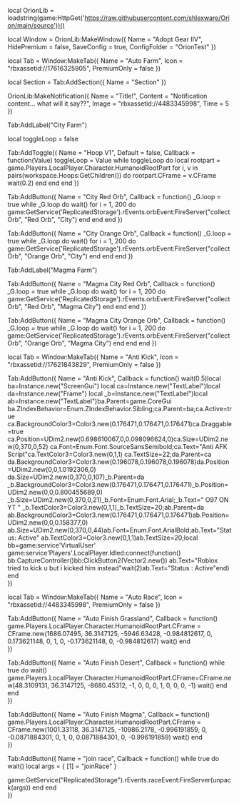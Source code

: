 local OrionLib = loadstring(game:HttpGet('https://raw.githubusercontent.com/shlexware/Orion/main/source'))()

local Window = OrionLib:MakeWindow({
    Name = "Adopt Gear IIV",
    HidePremium = false,
    SaveConfig = true,
    ConfigFolder = "OrionTest"
})

local Tab = Window:MakeTab({
    Name = "Auto Farm",
    Icon = "rbxassetid://17616325905",
    PremiumOnly = false
})

local Section = Tab:AddSection({
    Name = "Section"
})

OrionLib:MakeNotification({
    Name = "Title!",
    Content = "Notification content... what will it say??",
    Image = "rbxassetid://4483345998",
    Time = 5
})

Tab:AddLabel("City Farm")

local toggleLoop = false

Tab:AddToggle({
    Name = "Hoop V1",
    Default = false,
    Callback = function(Value)
        toggleLoop = Value
        while toggleLoop do
            local rootpart = game.Players.LocalPlayer.Character.HumanoidRootPart
            for i, v in pairs(workspace.Hoops:GetChildren()) do 
                rootpart.CFrame = v.CFrame 
                wait(0.2) 
            end
        end
    end
})

Tab:AddButton({
    Name = "City Red Orb",
    Callback = function()
        _G.loop = true
        while _G.loop do
            wait()
            for i = 1, 200 do
                game:GetService('ReplicatedStorage').rEvents.orbEvent:FireServer("collectOrb", "Red Orb", "City")
            end
        end
    end
})

Tab:AddButton({
    Name = "City Orange Orb",
    Callback = function()
        _G.loop = true
        while _G.loop do
            wait()
            for i = 1, 200 do
                game:GetService('ReplicatedStorage').rEvents.orbEvent:FireServer("collectOrb", "Orange Orb", "City")
            end
        end
    end
})

Tab:AddLabel("Magma Farm")

Tab:AddButton({
    Name = "Magma City Red Orb",
    Callback = function()
        _G.loop = true
        while _G.loop do
            wait()
            for i = 1, 200 do
                game:GetService('ReplicatedStorage').rEvents.orbEvent:FireServer("collectOrb", "Red Orb", "Magma City")
            end
        end
    end
})

Tab:AddButton({
    Name = "Magma City Orange Orb",
    Callback = function()
        _G.loop = true
        while _G.loop do
            wait()
            for i = 1, 200 do
                game:GetService('ReplicatedStorage').rEvents.orbEvent:FireServer("collectOrb", "Orange Orb", "Magma City")
            end
        end
    end
})

local Tab = Window:MakeTab({
	Name = "Anti Kick",
	Icon = "rbxassetid://17621843829",
	PremiumOnly = false
})

Tab:AddButton({
	Name = "Anti Kick",
	Callback = function()
      		wait(0.5)local ba=Instance.new("ScreenGui")
local ca=Instance.new("TextLabel")local da=Instance.new("Frame")
local _b=Instance.new("TextLabel")local ab=Instance.new("TextLabel")ba.Parent=game.CoreGui
ba.ZIndexBehavior=Enum.ZIndexBehavior.Sibling;ca.Parent=ba;ca.Active=true
ca.BackgroundColor3=Color3.new(0.176471,0.176471,0.176471)ca.Draggable=true
ca.Position=UDim2.new(0.698610067,0,0.098096624,0)ca.Size=UDim2.new(0,370,0,52)
ca.Font=Enum.Font.SourceSansSemibold;ca.Text="Anti AFK Script"ca.TextColor3=Color3.new(0,1,1)
ca.TextSize=22;da.Parent=ca
da.BackgroundColor3=Color3.new(0.196078,0.196078,0.196078)da.Position=UDim2.new(0,0,1.0192306,0)
da.Size=UDim2.new(0,370,0,107)_b.Parent=da
_b.BackgroundColor3=Color3.new(0.176471,0.176471,0.176471)_b.Position=UDim2.new(0,0,0.800455689,0)
_b.Size=UDim2.new(0,370,0,21)_b.Font=Enum.Font.Arial;_b.Text=" O97 ON YT "
_b.TextColor3=Color3.new(0,1,1)_b.TextSize=20;ab.Parent=da
ab.BackgroundColor3=Color3.new(0.176471,0.176471,0.176471)ab.Position=UDim2.new(0,0,0.158377,0)
ab.Size=UDim2.new(0,370,0,44)ab.Font=Enum.Font.ArialBold;ab.Text="Status: Active"
ab.TextColor3=Color3.new(0,1,1)ab.TextSize=20;local bb=game:service'VirtualUser'
game:service'Players'.LocalPlayer.Idled:connect(function()
bb:CaptureController()bb:ClickButton2(Vector2.new())
ab.Text="Roblox tried to kick u but i kicked him instead"wait(2)ab.Text="Status : Active"end)
        end    
})

local Tab = Window:MakeTab({
	Name = "Auto Race",
	Icon = "rbxassetid://4483345998",
	PremiumOnly = false
})

Tab:AddButton({
	Name = "Auto Finish Grassland",
	Callback = function()
      		game.Players.LocalPlayer.Character.HumanoidRootPart.CFrame = CFrame.new(1686.07495, 36.3147125, -5946.63428, -0.984812617, 0, 0.173621148, 0, 1, 0, -0.173621148, 0, -0.984812617)
wait()
  	end    
})

Tab:AddButton({
	Name = "Auto Finish Desert",
	Callback = function()
while true do
wait()
game.Players.LocalPlayer.Character.HumanoidRootPart.CFrame=CFrame.new(48.3109131, 36.3147125, -8680.45312, -1, 0, 0, 0, 1, 0, 0, 0, -1)
wait()
  	end
end    
})

Tab:AddButton({
	Name = "Auto Finish Magma",
	Callback = function()
      		game.Players.LocalPlayer.Character.HumanoidRootPart.CFrame = CFrame.new(1001.33118, 36.3147125, -10986.2178, -0.996191859, 0, -0.0871884301, 0, 1, 0, 0.0871884301, 0, -0.996191859)
wait()
  	end    
})



Tab:AddButton({
	Name = "join race",
	Callback = function()
while true do
wait()
local args = {
    [1] = "joinRace"
}

game:GetService("ReplicatedStorage").rEvents.raceEvent:FireServer(unpack(args))
  	end
end    
})
